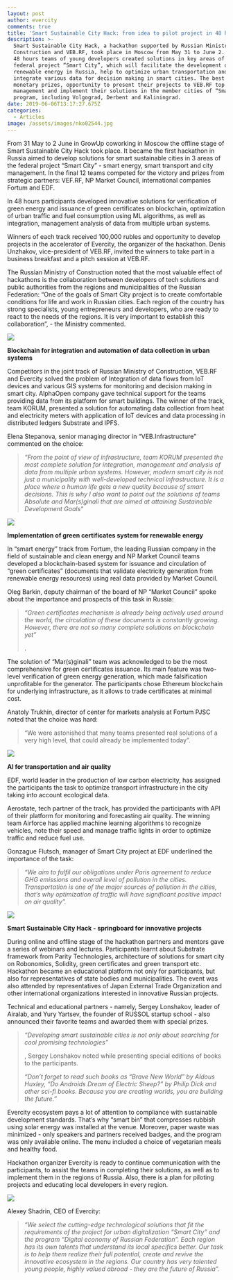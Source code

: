 ```yaml
---
layout: post
author: evercity
comments: true
title: 'Smart Sustainable City Hack: from idea to pilot project in 48 hours'
description: >-
  Smart Sustainable City Hack, a hackathon supported by Russian Ministry of
  Construction and VEB.RF, took place in Moscow from May 31 to June 2. In mere
  48 hours teams of young developers created solutions in key areas of the
  federal project “Smart City”, which will facilitate the development of
  renewable energy in Russia, help to optimize urban transportation and
  integrate various data for decision making in smart cities. The best teams won
  monetary prizes, opportunity to present their projects to VEB.RF top
  management and implement their solutions in the member cities of “Smart City”
  program, including Volgograd, Derbent and Kaliningrad.
date: 2019-06-06T13:17:27.675Z
categories:
  - Articles
image: /assets/images/nko02544.jpg
---
```

From 31 May to 2 June in GrowUp coworking in Moscow the offline stage of Smart Sustainable City Hack took place. It became the first hackathon in Russia aimed to develop solutions for smart sustainable cities in 3 areas of the federal project “Smart City” - smart energy, smart transport and city management. In the final 12 teams competed for the victory and prizes from strategic partners: VEF.RF, NP Market Council, international companies Fortum and EDF. 

In 48 hours participants developed innovative solutions for verification of green energy and issuance of green certificates on blockchain, optimization of urban traffic and fuel consumption using ML algorithms, as well as integration, management analysis of data from multiple urban systems. 

Winners of each track received 100,000 rubles and opportunity to develop projects in the accelerator of Evercity, the organizer of the hackathon. Denis Unzhakov, vice-president of VEB.RF, invited the winners to take part in a business breakfast and a pitch session at VEB.RF.

The Russian Ministry of Construction noted that the most valuable effect of hackathons is the collaboration between developers of tech solutions and public authorities from the regions and municipalities of the Russian  Federation: “One of the goals of Smart City project is to create comfortable conditions for life and work in Russian cities. Each region of the country has strong specialists, young entrepreneurs and developers, who are ready to react to the needs of the regions. It is very important to establish this collaboration”, - the Ministry commented. 

![](/assets/images/nko02388.jpg)

**Blockchain for integration and automation of data collection in urban systems** 

Competitors in the joint track of Russian Ministry of Construction, VEB.RF and Evercity solved the problem of Integration of data flows from IoT devices and various GIS systems for monitoring and decision making in smart city. AlphaOpen company gave technical support for the teams providing data from its platform for smart buildings. The winner of the track, team KORUM, presented a solution for automating data collection from heat and electricity meters with application of IoT devices and data processing in distributed ledgers Substrate and IPFS. 

Elena Stepanova, senior managing director in “VEB.Infrastructure” commented on the choice: 

> _“From the point of view of infrastructure, team KORUM presented the most complete solution for integration, management and analysis of data from multiple urban systems. However, modern smart city is not just a municipality with well-developed technical infrastructure. It is a place where a human life gets a new quality because of smart decisions. This is why I also want to point out the solutions of teams Absolute and Mar(s)ginali that are aimed at attaining Sustainable Development Goals"_

![](/assets/images/nko02209.jpg)

**Implementation of green certificates system for renewable energy** 

In “smart energy” track from Fortum, the leading Russian company in the field of sustainable and clean energy and NP Market Council teams developed a blockchain-based system for issuance and circulation of “green certificates” (documents that validate electricity generation from renewable energy resources) using real data provided by Market Council. 

Oleg Barkin, deputy chairman of the board of NP “Market Council” spoke about the importance and prospects of this task in Russia: 

> _“Green certificates mechanism is already being actively used around the world, the circulation of these documents is constantly growing. However, there are not so many complete solutions on blockchain yet”_
>
> . 

The solution of “Mar(s)ginali” team was acknowledged to be the most comprehensive for green certificates issuance. Its main feature was two-level verification of green energy generation, which made falsification unprofitable for the generator. The participants chose Ethereum blockchain for underlying infrastructure, as it allows to trade certificates at minimal cost. 

Anatoly Trukhin, director of center for markets analysis at Fortum PJSC noted that the choice was hard:

>  “We were astonished that many teams presented real solutions of a very high level, that could already be implemented today”. 

![](/assets/images/nko02234.jpg)

**AI for transportation and air quality**

EDF, world leader in the production of low carbon electricity, has assigned the participants the task to optimize transport infrastructure in the city taking into account ecological data. 

Aerostate, tech partner of the track, has provided the participants with API of their platform for monitoring and forecasting air quality. The winning team Airforce has applied machine learning algorithms to recognize vehicles, note their speed and manage traffic lights in order to optimize traffic and reduce fuel use.

Gonzague Flutsch, manager of Smart City project at EDF underlined the importance of the task: 

> _“We aim to fulfil our obligations under Paris agreement to reduce GHG emissions and overall level of pollution in the cities. Transportation is one of the major sources of pollution in the cities, that’s why optimization of traffic will have significant positive impact on air quality”._
>
>  

![](/assets/images/nko02228.jpg)

**Smart Sustainable City Hack - springboard for innovative projects** 

During online and offline stage of the hackathon partners and mentors gave a series of webinars and lectures. Participants learnt about Substrate framework from Parity Technologies, architecture of solutions for smart city on Robonomics, Solidity, green certificates and green transport etc. Hackathon became an educational platform not only for participants, but also for representatives of state bodies and municipalities. The event was also attended by representatives of Japan External Trade Organization and other international organizations interested in innovative Russian projects. 

Technical and educational partners - namely, Sergey Lonshakov, leader of Airalab, and Yury Yartsev, the founder of RUSSOL startup school - also announced their favorite teams and awarded them with special prizes. 

> _“Developing smart sustainable cities is not only about searching for cool promising technologies”_
>
> , Sergey Lonshakov noted while presenting special editions of books to the participants. 
>
> _“Don’t forget to read such books as “Brave New World” by Aldous Huxley, “Do Androids Dream of Electric Sheep?” by Philip Dick and other sci-fi books. Because you are creating worlds, you are building the future.”_
>
>  

Evercity ecosystem pays a lot of attention to compliance with sustainable development standards. That’s why “smart bin” that compresses rubbish using solar energy was installed at the venue. Moreover, paper waste was minimized - only speakers and partners received badges, and the program was only available online. The menu included a choice of vegetarian meals and healthy food. 

Hackathon organizer Evercity is ready to continue communication with the participants, to assist the teams in completing their solutions, as well as to implement them in the regions of Russia. Also, there is a plan for piloting projects and educating local developers in every region.

![](/assets/images/nko02133.jpg)

Alexey Shadrin, CEO of Evercity: 

> _“We select the cutting-edge technological solutions that fit the requirements of the project for urban digitalization “Smart City” and the program “Digital economy of Russian Federation”. Each region has its own talents that understand its local specifics better. Our task is to help them realize their full potential, create and revive the innovative ecosystem in the regions. Our country has very talented young people, highly valued abroad - they are the future of Russia”._

